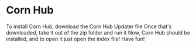 # Corn Hub
To install Corn Hub, download the Corn Hub Updater file
Once that's downloaded, take it out of the zip folder and run it
Now, Corn Hub should be installed, and to open it just open the index file!
Have fun!